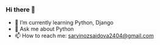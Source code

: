 ### Hi there 👋

- 🌱 I’m currently learning Python, Django
- 💬 Ask me about Python
- 📫 How to reach me: sarvinozsaidova2404@gmail.com

